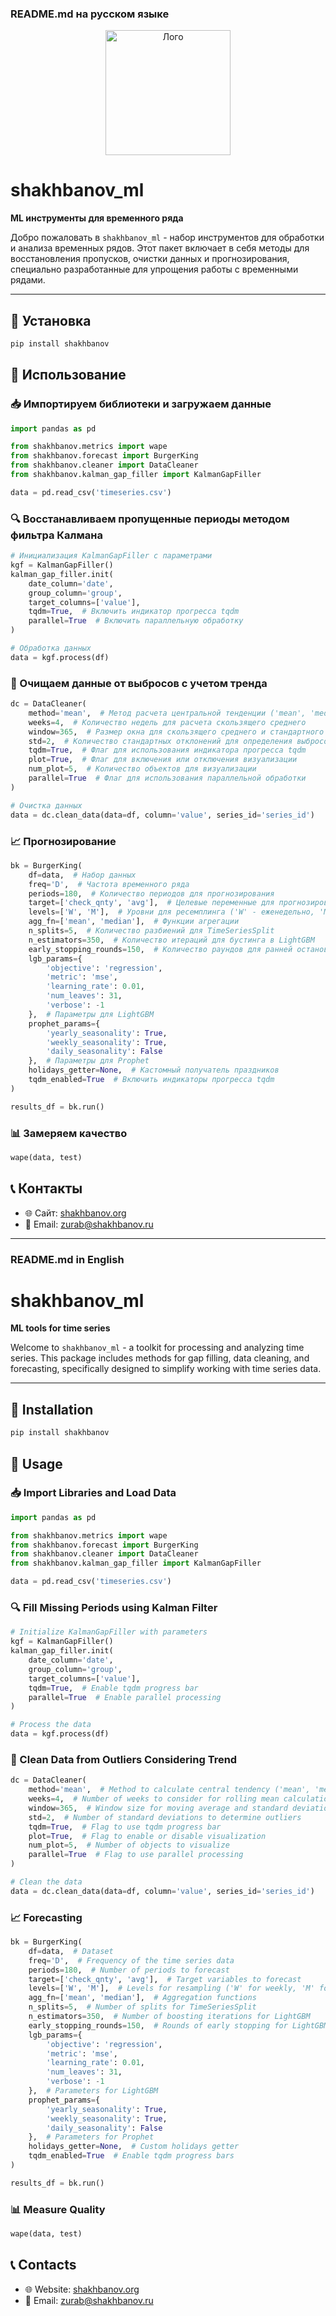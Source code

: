 ### README.md на русском языке

<p align="center">
  <img src="https://s3.shakhbanov.org/logo.jpeg" alt="Лого" width="200" />
</p>

# shakhbanov_ml

**ML инструменты для временного ряда**

Добро пожаловать в `shakhbanov_ml` - набор инструментов для обработки и анализа временных рядов. Этот пакет включает в себя методы для восстановления пропусков, очистки данных и прогнозирования, специально разработанные для упрощения работы с временными рядами.

---

## 🚀 Установка

```bash
pip install shakhbanov
```

## 🔧 Использование

### 📥 Импортируем библиотеки и загружаем данные

```python
import pandas as pd

from shakhbanov.metrics import wape
from shakhbanov.forecast import BurgerKing
from shakhbanov.cleaner import DataCleaner
from shakhbanov.kalman_gap_filler import KalmanGapFiller

data = pd.read_csv('timeseries.csv')
```

### 🔍 Восстанавливаем пропущенные периоды методом фильтра Калмана

```python
# Инициализация KalmanGapFiller с параметрами
kgf = KalmanGapFiller()
kalman_gap_filler.init(
    date_column='date',
    group_column='group',
    target_columns=['value'],
    tqdm=True,  # Включить индикатор прогресса tqdm
    parallel=True  # Включить параллельную обработку
)

# Обработка данных
data = kgf.process(df)
```

### 🧹 Очищаем данные от выбросов с учетом тренда

```python
dc = DataCleaner(
    method='mean',  # Метод расчета центральной тенденции ('mean', 'median' или 'mode')
    weeks=4,  # Количество недель для расчета скользящего среднего
    window=365,  # Размер окна для скользящего среднего и стандартного отклонения
    std=2,  # Количество стандартных отклонений для определения выбросов
    tqdm=True,  # Флаг для использования индикатора прогресса tqdm
    plot=True,  # Флаг для включения или отключения визуализации
    num_plot=5,  # Количество объектов для визуализации
    parallel=True  # Флаг для использования параллельной обработки
)

# Очистка данных
data = dc.clean_data(data=df, column='value', series_id='series_id')
```

### 📈 Прогнозирование

```python
bk = BurgerKing(
    df=data,  # Набор данных
    freq='D',  # Частота временного ряда
    periods=180,  # Количество периодов для прогнозирования
    target=['check_qnty', 'avg'],  # Целевые переменные для прогнозирования
    levels=['W', 'M'],  # Уровни для ресемплинга ('W' - еженедельно, 'M' - ежемесячно)
    agg_fn=['mean', 'median'],  # Функции агрегации
    n_splits=5,  # Количество разбиений для TimeSeriesSplit
    n_estimators=350,  # Количество итераций для бустинга в LightGBM
    early_stopping_rounds=150,  # Количество раундов для ранней остановки в LightGBM
    lgb_params={
        'objective': 'regression',
        'metric': 'mse',
        'learning_rate': 0.01,
        'num_leaves': 31,
        'verbose': -1
    },  # Параметры для LightGBM
    prophet_params={
        'yearly_seasonality': True,
        'weekly_seasonality': True,
        'daily_seasonality': False
    },  # Параметры для Prophet
    holidays_getter=None,  # Кастомный получатель праздников
    tqdm_enabled=True  # Включить индикаторы прогресса tqdm
)

results_df = bk.run()
```

### 📊 Замеряем качество

```python
wape(data, test)
```

## 📞 Контакты

- 🌐 Сайт: [shakhbanov.org](https://shakhbanov.org)
- 📧 Email: [zurab@shakhbanov.ru](mailto:zurab@shakhbanov.ru)

---

### README.md in English


# shakhbanov_ml

**ML tools for time series**

Welcome to `shakhbanov_ml` - a toolkit for processing and analyzing time series. This package includes methods for gap filling, data cleaning, and forecasting, specifically designed to simplify working with time series data.

---

## 🚀 Installation

```bash
pip install shakhbanov
```

## 🔧 Usage

### 📥 Import Libraries and Load Data

```python
import pandas as pd

from shakhbanov.metrics import wape
from shakhbanov.forecast import BurgerKing
from shakhbanov.cleaner import DataCleaner
from shakhbanov.kalman_gap_filler import KalmanGapFiller

data = pd.read_csv('timeseries.csv')
```

### 🔍 Fill Missing Periods using Kalman Filter

```python
# Initialize KalmanGapFiller with parameters
kgf = KalmanGapFiller()
kalman_gap_filler.init(
    date_column='date',
    group_column='group',
    target_columns=['value'],
    tqdm=True,  # Enable tqdm progress bar
    parallel=True  # Enable parallel processing
)

# Process the data
data = kgf.process(df)
```

### 🧹 Clean Data from Outliers Considering Trend

```python
dc = DataCleaner(
    method='mean',  # Method to calculate central tendency ('mean', 'median', or 'mode')
    weeks=4,  # Number of weeks to consider for rolling mean calculation
    window=365,  # Window size for moving average and standard deviation
    std=2,  # Number of standard deviations to determine outliers
    tqdm=True,  # Flag to use tqdm progress bar
    plot=True,  # Flag to enable or disable visualization
    num_plot=5,  # Number of objects to visualize
    parallel=True  # Flag to use parallel processing
)

# Clean the data
data = dc.clean_data(data=df, column='value', series_id='series_id')
```

### 📈 Forecasting

```python
bk = BurgerKing(
    df=data,  # Dataset
    freq='D',  # Frequency of the time series data
    periods=180,  # Number of periods to forecast
    target=['check_qnty', 'avg'],  # Target variables to forecast
    levels=['W', 'M'],  # Levels for resampling ('W' for weekly, 'M' for monthly)
    agg_fn=['mean', 'median'],  # Aggregation functions
    n_splits=5,  # Number of splits for TimeSeriesSplit
    n_estimators=350,  # Number of boosting iterations for LightGBM
    early_stopping_rounds=150,  # Rounds of early stopping for LightGBM
    lgb_params={
        'objective': 'regression',
        'metric': 'mse',
        'learning_rate': 0.01,
        'num_leaves': 31,
        'verbose': -1
    },  # Parameters for LightGBM
    prophet_params={
        'yearly_seasonality': True,
        'weekly_seasonality': True,
        'daily_seasonality': False
    },  # Parameters for Prophet
    holidays_getter=None,  # Custom holidays getter
    tqdm_enabled=True  # Enable tqdm progress bars
)

results_df = bk.run()
```

### 📊 Measure Quality

```python
wape(data, test)
```

## 📞 Contacts

- 🌐 Website: [shakhbanov.org](https://shakhbanov.org)
- 📧 Email: [zurab@shakhbanov.ru](mailto:zurab@shakhbanov.ru)